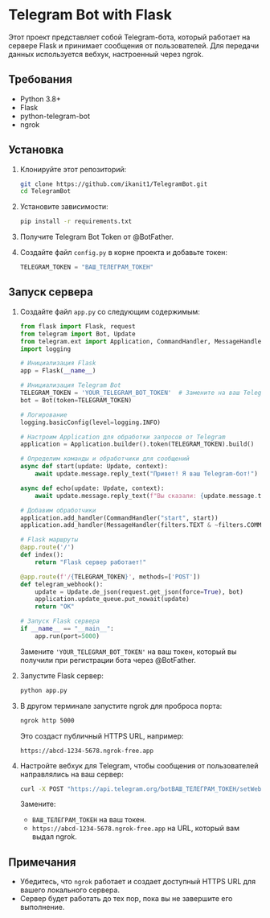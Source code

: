 
# Telegram Bot with Flask

Этот проект представляет собой Telegram-бота, который работает на сервере Flask и принимает сообщения от пользователей. Для передачи данных используется вебхук, настроенный через ngrok.

## Требования

- Python 3.8+
- Flask
- python-telegram-bot
- ngrok

## Установка

1. Клонируйте этот репозиторий:

   ```bash
   git clone https://github.com/ikanit1/TelegramBot.git
   cd TelegramBot
   ```

2. Установите зависимости:

   ```bash
   pip install -r requirements.txt
   ```

3. Получите Telegram Bot Token от @BotFather.

4. Создайте файл `config.py` в корне проекта и добавьте токен:

   ```python
   TELEGRAM_TOKEN = "ВАШ_ТЕЛЕГРАМ_ТОКЕН"
   ```

## Запуск сервера

1. Создайте файл `app.py` со следующим содержимым:

   ```python
   from flask import Flask, request
   from telegram import Bot, Update
   from telegram.ext import Application, CommandHandler, MessageHandler, filters
   import logging

   # Инициализация Flask
   app = Flask(__name__)

   # Инициализация Telegram Bot
   TELEGRAM_TOKEN = 'YOUR_TELEGRAM_BOT_TOKEN'  # Замените на ваш Telegram токен
   bot = Bot(token=TELEGRAM_TOKEN)

   # Логирование
   logging.basicConfig(level=logging.INFO)

   # Настроим Application для обработки запросов от Telegram
   application = Application.builder().token(TELEGRAM_TOKEN).build()

   # Определим команды и обработчики для сообщений
   async def start(update: Update, context):
       await update.message.reply_text("Привет! Я ваш Telegram-бот!")

   async def echo(update: Update, context):
       await update.message.reply_text(f"Вы сказали: {update.message.text}")

   # Добавим обработчики
   application.add_handler(CommandHandler("start", start))
   application.add_handler(MessageHandler(filters.TEXT & ~filters.COMMAND, echo))

   # Flask маршруты
   @app.route('/')
   def index():
       return "Flask сервер работает!"

   @app.route(f'/{TELEGRAM_TOKEN}', methods=['POST'])
   def telegram_webhook():
       update = Update.de_json(request.get_json(force=True), bot)
       application.update_queue.put_nowait(update)
       return "OK"

   # Запуск Flask сервера
   if __name__ == "__main__":
       app.run(port=5000)
   ```

   Замените `'YOUR_TELEGRAM_BOT_TOKEN'` на ваш токен, который вы получили при регистрации бота через @BotFather.

2. Запустите Flask сервер:

   ```bash
   python app.py
   ```

3. В другом терминале запустите ngrok для проброса порта:

   ```bash
   ngrok http 5000
   ```

   Это создаст публичный HTTPS URL, например:

   ```
   https://abcd-1234-5678.ngrok-free.app
   ```

4. Настройте вебхук для Telegram, чтобы сообщения от пользователей направлялись на ваш сервер:

   ```bash
   curl -X POST "https://api.telegram.org/botВАШ_ТЕЛЕГРАМ_ТОКЕН/setWebhook?url=https://abcd-1234-5678.ngrok-free.app/ВАШ_ТЕЛЕГРАМ_ТОКЕН"
   ```

   Замените:
   - `ВАШ_ТЕЛЕГРАМ_ТОКЕН` на ваш токен.
   - `https://abcd-1234-5678.ngrok-free.app` на URL, который вам выдал ngrok.

## Примечания

- Убедитесь, что `ngrok` работает и создает доступный HTTPS URL для вашего локального сервера.
- Сервер будет работать до тех пор, пока вы не завершите его выполнение.

